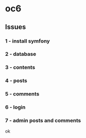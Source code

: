 # oc6

## Issues

### 1 - install symfony

### 2 - database

### 3 - contents

### 4 - posts

### 5 - comments

### 6 - login

### 7 - admin posts and comments

ok
